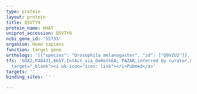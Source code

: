 ```yaml
---
type: protein
layout: protein
title: Q5VTY9
protein_name: HHAT
uniprot_accession: Q5VTY9
ncbi_gene_id: '55733'
organism: Homo sapiens
function: target gene
orthologs: '[{"species": "Drosophila melanogaster", "id": ["Q9VZU2"]}, {"species": "Caenorhabditis elegans", "id": ["O18241"]}, {"species": "Mus musculus", "id": ["Q8BMT9"]}, {"species": "Rattus norvegicus", "id": ["M0R7X5"]}]'
tfs: 'SOX2,P48431,6657,IntAct_via_DoRothEA; PAZAR,inferred by curator,&ensp;<a href="https://www.ncbi.nlm.nih.gov/pubmed/?term=24525231%5Buid%5D+OR+24234451%5Buid%5D+OR+31340985%5Buid%5D+OR+18971253%5Buid%5D"
  target="_blank"><i uk-icon="icon: link"></i>Pubmed</a>'
targets: ''
binding_sites: ''

---
```

